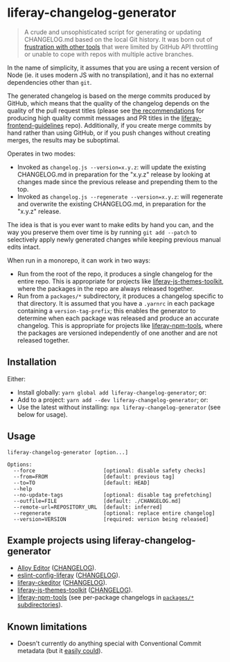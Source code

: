 # liferay-changelog-generator

> A crude and unsophisticated script for generating or updating CHANGELOG.md based on the local Git history. It was born out of [frustration with other tools](https://github.com/liferay/liferay-js-themes-toolkit/issues/221) that were limited by GitHub API throttling or unable to cope with repos with multiple active branches.

In the name of simplicity, it assumes that you are using a recent version of Node (ie. it uses modern JS with no transpilation), and it has no external dependencies other than `git`.

The generated changelog is based on the merge commits produced by GitHub, which means that the quality of the changelog depends on the quality of the pull request titles (please see [the recommendations](https://github.com/liferay/liferay-frontend-guidelines/blob/master/general/commit_messages.md) for producing high quality commit messages and PR titles in the [liferay-frontend-guidelines](https://github.com/liferay/liferay-frontend-guidelines) repo). Additionally, if you create merge commits by hand rather than using GitHub, or if you push changes without creating merges, the results may be suboptimal.

Operates in two modes:

-   Invoked as `changelog.js --version=x.y.z`: will update the existing CHANGELOG.md in preparation for the "x.y.z" release by looking at changes made since the previous release and prepending them to the top.
-   Invoked as `changelog.js --regenerate --version=x.y.z`: will regenerate and overwrite the existing CHANGELOG.md, in preparation for the "x.y.z" release.

The idea is that is you ever want to make edits by hand you can, and the way you preserve them over time is by running `git add --patch` to selectively apply newly generated changes while keeping previous manual edits intact.

When run in a monorepo, it can work in two ways:

-   Run from the root of the repo, it produces a single changelog for the entire repo. This is appropriate for projects like [liferay-js-themes-toolkit](https://github.com/liferay/liferay-js-themes-toolkit), where the packages in the repo are always released together.
-   Run from a `packages/*` subdirectory, it produces a changelog specific to that directory. It is assumed that you have a `.yarnrc` in each package containing a `version-tag-prefix`; this enables the generator to determine when each package was released and produce an accurate changelog. This is appropriate for projects like [liferay-npm-tools](https://github.com/liferay/liferay-npm-tools), where the packages are versioned independently of one another and are not released together.

## Installation

Either:

-   Install globally: `yarn global add liferay-changelog-generator`; or:
-   Add to a project: `yarn add --dev liferay-changelog-generator`; or:
-   Use the latest without installing: `npx liferay-changelog-generator` (see below for usage).

## Usage

```
liferay-changelog-generator [option...]

Options:
  --force                      [optional: disable safety checks]
  --from=FROM                  [default: previous tag]
  --to=TO                      [default: HEAD]
  --help
  --no-update-tags             [optional: disable tag prefetching]
  --outfile=FILE               [default: ./CHANGELOG.md]
  --remote-url=REPOSITORY_URL  [default: inferred]
  --regenerate                 [optional: replace entire changelog]
  --version=VERSION            [required: version being released]
```

## Example projects using liferay-changelog-generator

-   [Alloy Editor](https://github.com/liferay/alloy-editor) ([CHANGELOG](https://github.com/liferay/alloy-editor/blob/master/CHANGELOG.md)).
-   [eslint-config-liferay](https://github.com/liferay/eslint-config-liferay) ([CHANGELOG](https://github.com/liferay/eslint-config-liferay/blob/master/CHANGELOG.md)).
-   [liferay-ckeditor](https://github.com/liferay/liferay-ckeditor) ([CHANGELOG](https://github.com/liferay/liferay-ckeditor/blob/master/CHANGELOG.md)).
-   [liferay-js-themes-toolkit](https://github.com/liferay/liferay-js-themes-toolkit) ([CHANGELOG](https://github.com/liferay/liferay-js-themes-toolkit/blob/master/CHANGELOG.md)).
-   [liferay-npm-tools](https://github.com/liferay/liferay-npm-tools) (see per-package changelogs in [`packages/*` subdirectories](https://github.com/liferay/liferay-npm-tools/tree/master/packages)).

## Known limitations

-   Doesn't currently do anything special with Conventional Commit metadata (but it [easily could](https://github.com/liferay/liferay-js-themes-toolkit/issues/258)).
